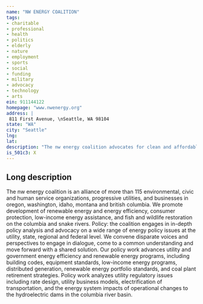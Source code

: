 ```yaml
---
name: "NW ENERGY COALITION"
tags:
- charitable
- professional
- health
- politics
- elderly
- nature
- employment
- sports
- social
- funding
- military
- advocacy
- technology
- arts
ein: 911144122
homepage: "www.nwenergy.org"
address: |
 811 First Avenue, \nSeattle, WA 98104
state: "WA"
city: "Seattle"
lng: 
lat: 
description: "The nw energy coalition advocates for clean and affordable energy. In policy venues throughout the northwest, we promote energy efficiency, renewable energy, consumer protection, low-income energy programs, and fish and wildlife restoration in the columbia river basin. "
is_501c3: X
---
```


## Long description

The nw energy coalition is an alliance of more than 115 environmental, civic and human service organizations, progressive utilities, and businesses in oregon, washington, idaho, montana and british columbia. We promote development of renewable energy and energy efficiency, consumer protection, low-income energy assistance, and fish and wildlife restoration on the columbia and snake rivers. Policy: the coalition engages in in-depth policy analysis and advocacy on a wide range of energy policy issues at the utility, state, regional and federal level. We convene disparate voices and perspectives to engage in dialogue, come to a common understanding and move forward with a shared solution. Our policy work advances utility and government energy efficiency and renewable energy programs, including building codes, equipment standards, low-income energy programs, distributed generation, renewable energy portfolio standards, and coal plant retirement strategies. Policy work analyzes utility regulatory issues including rate design, utility business models, electrification of transportation, and the energy system impacts of operational changes to the hydroelectric dams in the columbia river basin. 
